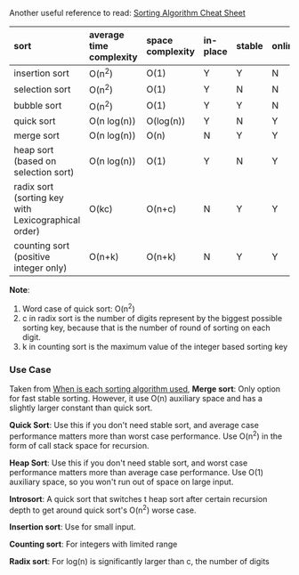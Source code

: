 Another useful reference to read: [Sorting Algorithm Cheat Sheet](https://www.interviewcake.com/sorting-algorithm-cheat-sheet)

| sort                                                | average time complexity | space complexity | in-place | stable | online |
|:----------------------------------------------------|:------------------------|:-----------------|:---------|:-------|:-------|
| insertion sort                                      | O(n<sup>2</sup>)        | O(1)             | Y        | Y      | N      |
| selection sort                                      | O(n<sup>2</sup>)        | O(1)             | Y        | N      | N      |
| bubble sort                                         | O(n<sup>2</sup>)        | O(1)             | Y        | Y      | N      |
| quick sort                                          | O(n log(n))             | O(log(n))        | Y        | N      | Y      |
| merge sort                                          | O(n log(n))             | O(n)             | N        | Y      | Y      |
| heap sort (based on selection sort)                 | O(n log(n))             | O(1)             | Y        | N      | Y      |
| radix sort (sorting key with Lexicographical order) | O(kc)                   | O(n+c)           | N        | Y      | Y      |
| counting sort (positive integer only)               | O(n+k)                  | O(n+k)           | N        | Y      | Y      |


**Note**:
1. Word case of quick sort: O(n<sup>2</sup>)
2. c in radix sort is the number of digits represent by the biggest possible sorting key, because that is the number of round of sorting on each digit.
3. k in counting sort is the maximum value of the integer based sorting key

### Use Case
Taken from [When is each sorting algorithm used](https://stackoverflow.com/a/1934004/1522867),
**Merge sort**: Only option for fast stable sorting. However, it use O(n) auxiliary space and has a slightly larger constant than quick sort.

**Quick Sort**: Use this if you don't need stable sort, and average case performance matters more than worst case performance. Use O(n<sup>2</sup>) in the form of call stack space for recursion.

**Heap Sort**: Use this if you don't need stable sort, and worst case performance matters more than average case performance. Use O(1) auxiliary space, so you won't run out of space on large input.

**Introsort**: A quick sort that switches t heap sort after certain recursion depth to get around quick sort's O(n<sup>2</sup>) worse case.

**Insertion sort**: Use for small input.

**Counting sort**: For integers with limited range

**Radix sort**: For log(n) is significantly larger than c, the number of digits